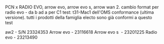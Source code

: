 PCN x RADIO EVO, arrow evo, arrow evo s, arrow wan 2. cambio format per radio evo - da b ad a per C1 test: t31-Mac1 dell'OMS conformance (ultima versione). tutti i prodotti della famiglia electo sono già conformi a questo test

aw2 - S/N 23324353
Arrow evo - 23116618
Arrow evo s  - 23201225
Radio evo - 23213490

